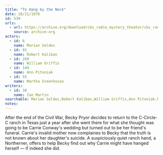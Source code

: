 ```yaml
---
title: "To Hang by the Neck"
date: 10/21/1976
id: 539
urls: 
  - url: https://archive.org/download/cbs_radio_mystery_theater/cbs_radio_mystery_theater-0501-0550.zip/cbs_radio_mystery_theater-0501-0550%2Fcbsrmt_0539_to_hang_by_the_neck.mp3
    source: archive-org
actors:  
  - id: 6
    name: Marian Seldes  
  - id: 91
    name: Robert Kaliban  
  - id: 269
    name: William Griffis  
  - id: 144
    name: Ann Pitoniak  
  - id: 55
    name: Martha Greenhouse
writers:  
  - id: 38
    name: Ian Martin
searchable: Marian Seldes,Robert Kaliban,William Griffis,Ann Pitoniak,Martha Greenhouse Ian Martin
notes:  
---
```

After the end of the Civil War, Becky Pryor decides to return to the C-Circle-C ranch in Texas just a year after she went there for what she thought was going to be Carrie Conway's wedding but turned out to be her friend's funeral. Carrie's invalid mother now complaines to Becky that the truth is not known about her daughter's suicide. A suspiciously quiet ranch hand, a Northerner, offers to help Becky find out why Carrie might have hanged herself — if indeed she did.